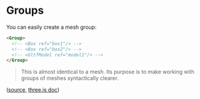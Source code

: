 # Groups

You can easily create a mesh group:

```html
<Group>
  <!-- <Box ref="box1"/> -->
  <!-- <Box ref="box2"/> -->
  <!-- <GltfModel ref="model1"/> -->
</Group>
```

>This is almost identical to a mesh. Its purpose is to make working with groups of meshes syntactically clearer.

([source](https://github.com/troisjs/trois/blob/master/src/core/Group.ts),
[three.js doc](https://threejs.org/docs/index.html?q=group#api/en/objects/Group))
